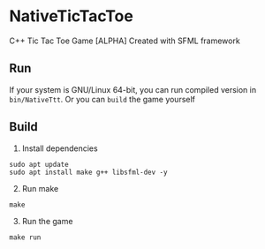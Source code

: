 # NativeTicTacToe
C++ Tic Tac Toe Game [ALPHA] Created with SFML framework

## Run
If your system is GNU/Linux 64-bit, you can run compiled version in `bin/NativeTtt`.
Or you can `build` the game yourself

## Build
1) Install dependencies 
``` 
sudo apt update
sudo apt install make g++ libsfml-dev -y
``` 
2) Run make
``` 
make
``` 
3) Run the game
```
make run
```

